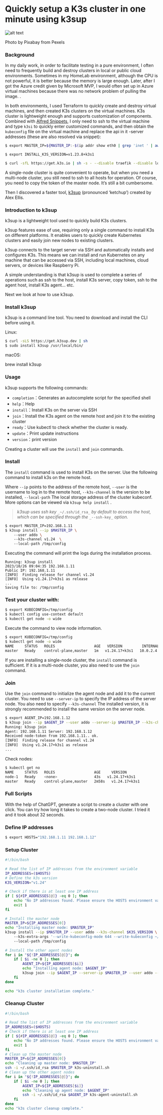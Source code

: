 # **Quickly setup a K3s cluster in one minute using k3sup**


![alt text](_assets/1_b8JA75C-5F600U4Y7YkpjA.webp)

Photo by Pixabay from Pexels

### Background

In my daily work, in order to facilitate testing in a pure environment, I often need to frequently build and destroy clusters in local or public cloud environments. Sometimes in my HomeLab environment, although the CPU is not powerful, it is better because the memory is large enough. Later, after I got the Azure credit given by Microsoft MVP, I would often set up in Azure virtual machines because there was no network problem of pulling the image. .

In both environments, I used Terraform to quickly create and destroy virtual machines, and then created K3s clusters on the virtual machines. K3s cluster is lightweight enough and supports customization of components. Combined with  [Alfred Snippets](https://www.alfredapp.com/help/features/snippets/), I only need to ssh to the virtual machine and type  `k3si`  to quickly enter customized commands, and then obtain the  `kubeconfig`  file on the virtual machine and replace the api in it -server addresses (these are also resolved via snippet):

```bash
$ export MASTER_IP=${MASTER_IP:-$(ip addr show eth0 | grep 'inet ' | awk '{print $2}' | cut -d/ -f1)}  

$ export INSTALL_K3S_VERSION=v1.23.8+k3s1  

$ curl -sfL https://get.k3s.io | sh -s - --disable traefik --disable local-storage --disable metrics-server --advertise-address=$MASTER_IP --disable servicelb --write-kubeconfig-mode 644 --write-kubeconfig ~/.kube/config
```

A single-node cluster is quite convenient to operate, but when you need a multi-node cluster, you still need to ssh to all hosts for operation. Of course, you need to copy the token of the master node. It’s still a bit cumbersome.

Then I discovered a faster tool,  [k3sup](https://github.com/alexellis/k3sup)  (pronounced ‘ketchup’) created by Alex Ellis.

### Introduction to k3sup

k3sup is a lightweight tool used to quickly build K3s clusters.

k3sup features ease of use, requiring only a single command to install K3s on different platforms. It enables users to quickly create Kubernetes clusters and easily join new nodes to existing clusters.

k3sup connects to the target server via SSH and automatically installs and configures K3s. This means we can install and run Kubernetes on any machine that can be accessed via SSH, including local machines, cloud servers, or devices like Raspberry Pi.

A simple understanding is that k3sup is used to complete a series of operations such as ssh to the host, install K3s server, copy token, ssh to the agent host, install K3s agent… etc.

Next we look at how to use k3sup.

### Install k3sup

k3sup is a command line tool. You need to download and install the CLI before using it.

Linux:

```bash
$ curl -sLS https://get.k3sup.dev | sh  
$ sudo install k3sup /usr/local/bin/
```

macOS:

brew install k3sup

### Usage

k3sup supports the following commands:

-   `completion`：Generates an autocomplete script for the specified shell
-   `help`：Help
-   `install`：Install K3s on the server via SSH
-   `join`：Install the K3s agent on the remote host and join it to the existing cluster
-   `ready`：Use kubectl to check whether the cluster is ready.
-   `update`：Print update instructions
-   `version`：print version

Creating a cluster will use the  `install`  and  `join`  commands.

### Install

The  `install`  command is used to install K3s on the server. Use the following command to install k3s on the remote host.

Where  `--ip`  points to the address of the remote host,  `--user`  is the username to log in to the remote host,  `--k3s-channel`  is the version to be installed,  `--local-path`  The local storage address of the cluster kubeconf. More options can be viewed via  `k3sup help install`  .

> _k3sup uses ssh key_ `_~/.ssh/id_rsa_` _by default to access the host, which can be specified through the_ `_--ssh-key_` _option._

```bash
$ export MASTER_IP=192.168.1.11  
$ k3sup install --ip $MASTER_IP \  
    --user addo \  
    --k3s-channel v1.24  \  
    --local-path /tmp/config
```
Executing the command will print the logs during the installation process.

```
Running: k3sup install  
2023/10/26 09:04:35 192.168.1.11  
Public IP: 192.168.1.11  
[INFO]  Finding release for channel v1.24  
[INFO]  Using v1.24.17+k3s1 as release  
...  
Saving file to: /tmp/config
```

### Test your cluster with:  
```bash
$ export KUBECONFIG=/tmp/config  
$ kubectl config use-context default  
$ kubectl get node -o wide
```
Execute the command to view node information.

```bash
$ export KUBECONFIG=/tmp/config  
$ kubectl get node -o wide  
NAME     STATUS   ROLES                  AGE   VERSION         INTERNAL-IP   EXTERNAL-IP   OS-IMAGE             KERNEL-VERSION      CONTAINER-RUNTIME  
master   Ready    control-plane,master   1m   v1.24.17+k3s1   10.0.2.4      <none>        Ubuntu 20.04.6 LTS   5.15.0-1047-azure   containerd://1.7.3-k3s1
```
If you are installing a single-node cluster, the  `install`  command is sufficient. If it is a multi-node cluster, you also need to use the  `join`  command.

### Join

Use the  `join`  command to initialize the agent node and add it to the current cluster. You need to use  `--server-ip`  to specify the IP address of the server node. You also need to specify  `--k3s-channel`  The installed version, it is strongly recommended to install the same version on the server node.

```bash
$ export AGENT_IP=192.168.1.12  
$ k3sup join --ip $AGENT_IP --user addo --server-ip $MASTER_IP --k3s-channel v1.24
Running: k3sup join  
Agent: 192.168.1.11 Server: 192.168.1.12  
Received node-token from 192.168.1.11.. ok.  
[INFO]  Finding release for channel v1.24  
[INFO]  Using v1.24.17+k3s1 as release  
...
```

Check nodes:

```bash
$ kubectl get no   
NAME     STATUS   ROLES                  AGE     VERSION  
node-1   Ready    <none>                 43s   v1.24.17+k3s1  
master   Ready    control-plane,master   2m58s   v1.24.17+k3s1
```
### Full Scripts

With the help of ChatGPT, generate a script to create a cluster with one click. You can try how long it takes to create a two-node cluster. I tried it and it took about 32 seconds.

### Define IP addresses  
```bash
$ export HOSTS="192.168.1.11 192.168.1.12"
```
### Setup Cluster

```bash 
#!/bin/bash  
  
# Read the list of IP addresses from the environment variable  
IP_ADDRESSES=($HOSTS)  
# Define the k3s version  
K3S_VERSION="v1.24"  
  
# Check if there is at least one IP address  
if [ ${#IP_ADDRESSES[@]} -eq 0 ]; then  
    echo "No IP addresses found. Please ensure the HOSTS environment variable is correctly set."  
    exit 1  
fi  
  
# Install the master node  
MASTER_IP=${IP_ADDRESSES[0]}  
echo "Installing master node: $MASTER_IP"  
k3sup install --ip $MASTER_IP --user addo --k3s-channel $K3S_VERSION \  
    --k3s-extra-args '--write-kubeconfig-mode 644 --write-kubeconfig ~/.kube/config --disable traefik --disable metrics-server --disable local-storage --disable servicelb' \  
    --local-path /tmp/config  
  
# Install the other agent nodes  
for i in "${!IP_ADDRESSES[@]}"; do  
    if [ $i -ne 0 ]; then  
        AGENT_IP=${IP_ADDRESSES[$i]}  
        echo "Installing agent node: $AGENT_IP"  
        k3sup join --ip $AGENT_IP --server-ip $MASTER_IP --user addo --k3s-channel $K3S_VERSION  
    fi  
done  
  
echo "k3s cluster installation complete."
```

### Cleanup Cluster

```bash
#!/bin/bash  
  
# Read the list of IP addresses from the environment variable  
IP_ADDRESSES=($HOSTS)  
# Check if there is at least one IP address  
if [ ${#IP_ADDRESSES[@]} -eq 0 ]; then  
    echo "No IP addresses found. Please ensure the HOSTS environment variable is correctly set."  
    exit 1  
fi  
# Clean up the master node  
MASTER_IP=${IP_ADDRESSES[0]}  
echo "Cleaning up master node: $MASTER_IP"  
ssh -i ~/.ssh/id_rsa $MASTER_IP k3s-uninstall.sh  
# Clean up the other agent nodes  
for i in "${!IP_ADDRESSES[@]}"; do  
    if [ $i -ne 0 ]; then  
        AGENT_IP=${IP_ADDRESSES[$i]}  
        echo "Cleaning up agent node: $AGENT_IP"  
        ssh -i ~/.ssh/id_rsa $AGENT_IP k3s-agent-uninstall.sh  
    fi  
done  
echo "k3s cluster cleanup complete."
```